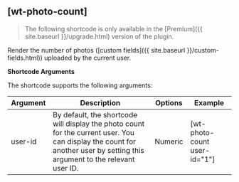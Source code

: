 ## [wt-photo-count]

> The following shortcode is only available in the [Premium]({{ site.baseurl }}/upgrade.html) version of the plugin.

Render the number of photos ([custom fields]({{ site.baseurl }}/custom-fields.html)) uploaded by the current user.

**Shortcode Arguments**
 
The shortcode supports the following arguments:
 
| Argument | Description | Options | Example |
|--|--|--|--|
|user-id|By default, the shortcode will display the photo count for the current user. You can display the count for another user by setting this argument to the relevant user ID.|Numeric| [wt-photo-count user-id="1"]
